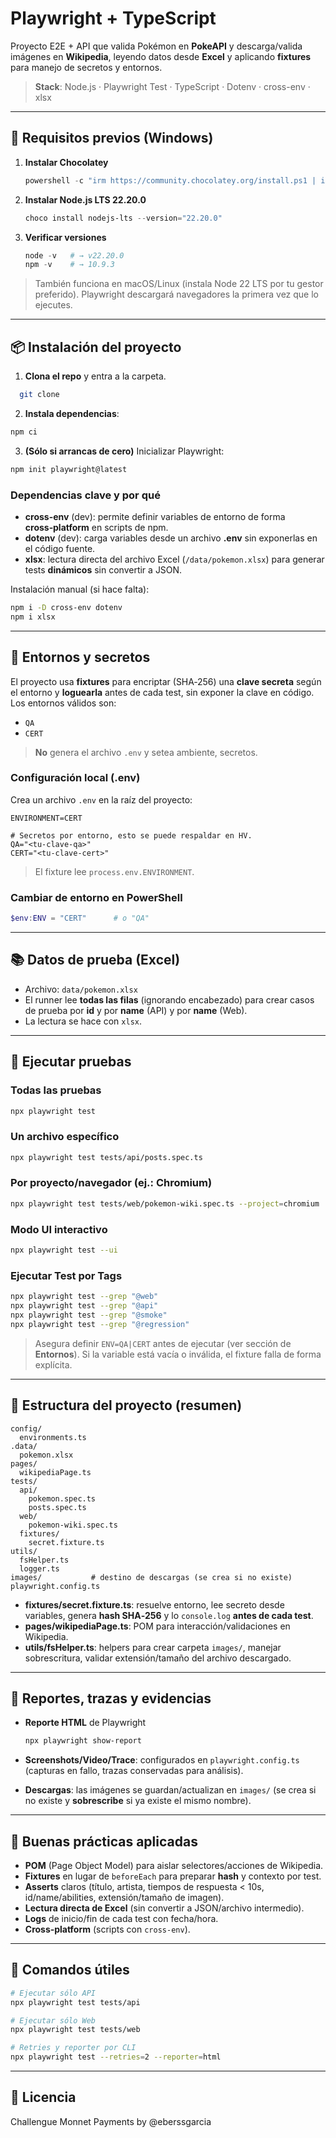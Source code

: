 # Playwright + TypeScript

Proyecto E2E + API que valida Pokémon en **PokeAPI** y descarga/valida imágenes en **Wikipedia**, leyendo datos desde **Excel** y aplicando **fixtures** para manejo de secretos y entornos.

> **Stack**: Node.js · Playwright Test · TypeScript · Dotenv · cross-env · xlsx

---

## 🚀 Requisitos previos (Windows)

1. **Instalar Chocolatey**

    ```powershell
    powershell -c "irm https://community.chocolatey.org/install.ps1 | iex"
    ```

2. **Instalar Node.js LTS 22.20.0**

    ```powershell
    choco install nodejs-lts --version="22.20.0"
    ```

3. **Verificar versiones**

    ```powershell
    node -v   # → v22.20.0
    npm -v    # → 10.9.3
    ```

> También funciona en macOS/Linux (instala Node 22 LTS por tu gestor preferido).
> Playwright descargará navegadores la primera vez que lo ejecutes.

---

## 📦 Instalación del proyecto

1. **Clona el repo** y entra a la carpeta.

```bash
  git clone
```

2. **Instala dependencias**:

```bash
npm ci
```

3. **(Sólo si arrancas de cero)** Inicializar Playwright:

```bash
npm init playwright@latest
```

### Dependencias clave y por qué

-   **cross-env** (dev): permite definir variables de entorno de forma **cross‑platform** en scripts de npm.
-   **dotenv** (dev): carga variables desde un archivo **.env** sin exponerlas en el código fuente.
-   **xlsx**: lectura directa del archivo Excel (`/data/pokemon.xlsx`) para generar tests **dinámicos** sin convertir a JSON.

Instalación manual (si hace falta):

```bash
npm i -D cross-env dotenv
npm i xlsx
```

---

## 🔐 Entornos y secretos

El proyecto usa **fixtures** para encriptar (SHA‑256) una **clave secreta** según el entorno y **loguearla** antes de cada test, sin exponer la clave en código. Los entornos válidos son:

-   `QA`
-   `CERT`

> **No** genera el archivo `.env` y setea ambiente, secretos.

### Configuración local (.env)

Crea un archivo `.env` en la raíz del proyecto:

```env
ENVIRONMENT=CERT

# Secretos por entorno, esto se puede respaldar en HV.
QA="<tu-clave-qa>"
CERT="<tu-clave-cert>"
```

> El fixture lee `process.env.ENVIRONMENT`.

### Cambiar de entorno en PowerShell

```powershell
$env:ENV = "CERT"      # o "QA"
```

---

## 📚 Datos de prueba (Excel)

-   Archivo: `data/pokemon.xlsx`
-   El runner lee **todas las filas** (ignorando encabezado) para crear casos de prueba por **id** y por **name** (API) y por **name** (Web).
-   La lectura se hace con `xlsx`.

---

## 🧪 Ejecutar pruebas

### Todas las pruebas

```bash
npx playwright test
```

### Un archivo específico

```bash
npx playwright test tests/api/posts.spec.ts
```

### Por proyecto/navegador (ej.: Chromium)

```bash
npx playwright test tests/web/pokemon-wiki.spec.ts --project=chromium
```

### Modo UI interactivo

```bash
npx playwright test --ui
```

### Ejecutar Test por Tags

```bash
npx playwright test --grep "@web"
npx playwright test --grep "@api"
npx playwright test --grep "@smoke"
npx playwright test --grep "@regression"
```

> Asegura definir `ENV=QA|CERT` antes de ejecutar (ver sección de **Entornos**). Si la variable está vacía o inválida, el fixture falla de forma explícita.

---

## 🧩 Estructura del proyecto (resumen)

```
config/
  environments.ts
.data/
  pokemon.xlsx
pages/
  wikipediaPage.ts
tests/
  api/
    pokemon.spec.ts
    posts.spec.ts
  web/
    pokemon-wiki.spec.ts
  fixtures/
    secret.fixture.ts
utils/
  fsHelper.ts
  logger.ts
images/           # destino de descargas (se crea si no existe)
playwright.config.ts
```

-   **fixtures/secret.fixture.ts**: resuelve entorno, lee secreto desde variables, genera **hash SHA‑256** y lo `console.log` **antes de cada test**.
-   **pages/wikipediaPage.ts**: POM para interacción/validaciones en Wikipedia.
-   **utils/fsHelper.ts**: helpers para crear carpeta `images/`, manejar sobrescritura, validar extensión/tamaño del archivo descargado.

---

## 📑 Reportes, trazas y evidencias

-   **Reporte HTML** de Playwright

    ```bash
    npx playwright show-report
    ```

-   **Screenshots/Video/Trace**: configurados en `playwright.config.ts` (capturas en fallo, trazas conservadas para análisis).
-   **Descargas**: las imágenes se guardan/actualizan en `images/` (se crea si no existe y **sobrescribe** si ya existe el mismo nombre).

---

## 🧭 Buenas prácticas aplicadas

-   **POM** (Page Object Model) para aislar selectores/acciones de Wikipedia.
-   **Fixtures** en lugar de `beforeEach` para preparar **hash** y contexto por test.
-   **Asserts** claros (título, artista, tiempos de respuesta < 10s, id/name/abilities, extensión/tamaño de imagen).
-   **Lectura directa de Excel** (sin convertir a JSON/archivo intermedio).
-   **Logs** de inicio/fin de cada test con fecha/hora.
-   **Cross‑platform** (scripts con `cross-env`).

---

## 🧰 Comandos útiles

```bash
# Ejecutar sólo API
npx playwright test tests/api

# Ejecutar sólo Web
npx playwright test tests/web

# Retries y reporter por CLI
npx playwright test --retries=2 --reporter=html
```

---

## 📄 Licencia

Challengue Monnet Payments by @eberssgarcia
